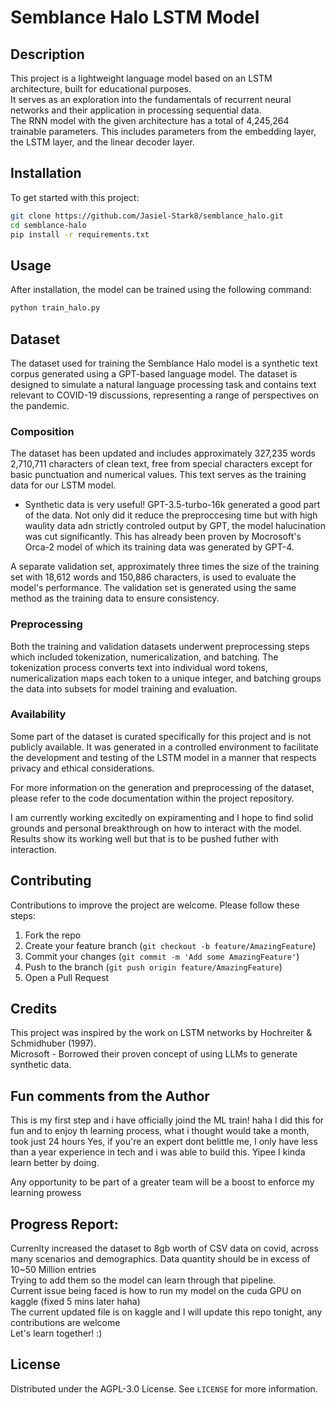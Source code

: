 # Semblance Halo LSTM Model

## Description

This project is a lightweight language model based on an LSTM architecture, built for educational purposes. \
It serves as an exploration into the fundamentals of recurrent neural networks and their application in processing sequential data. \
The RNN model with the given architecture has a total of 4,245,264 trainable parameters. This includes parameters from the embedding layer, the LSTM layer, and the linear decoder layer.

## Installation

To get started with this project:

```bash
git clone https://github.com/Jasiel-Stark8/semblance_halo.git
cd semblance-halo
pip install -r requirements.txt
```

## Usage

After installation, the model can be trained using the following command:

```bash
python train_halo.py
```

## Dataset

The dataset used for training the Semblance Halo model is a synthetic text corpus generated using a GPT-based language model. The dataset is designed to simulate a natural language processing task and contains text relevant to COVID-19 discussions, representing a range of perspectives on the pandemic.

### Composition

The dataset has been updated and includes approximately 327,235 words 2,710,711 characters of clean text, free from special characters except for basic punctuation and numerical values. This text serves as the training data for our LSTM model.

- Synthetic data is very useful!
GPT-3.5-turbo-16k generated a good part of the data. Not only did it reduce the preproccesing time but with high waulity data adn strictly controled output by GPT, the model halucination was cut significantly.
This has already been proven by Mocrosoft's Orca-2 model of which its training data was generated by GPT-4.

A separate validation set, approximately three times the size of the training set with 18,612 words and 150,886 characters, is used to evaluate the model's performance. The validation set is generated using the same method as the training data to ensure consistency.

### Preprocessing

Both the training and validation datasets underwent preprocessing steps which included tokenization, numericalization, and batching. The tokenization process converts text into individual word tokens, numericalization maps each token to a unique integer, and batching groups the data into subsets for model training and evaluation.

### Availability

Some part of the dataset is curated specifically for this project and is not publicly available. It was generated in a controlled environment to facilitate the development and testing of the LSTM model in a manner that respects privacy and ethical considerations.

For more information on the generation and preprocessing of the dataset, please refer to the code documentation within the project repository.

I am currently working excitedly on expiramenting and I hope to find solid grounds and personal breakthrough on how to interact with the model. Results show its working well but that is to be pushed futher with interaction.

## Contributing

Contributions to improve the project are welcome. Please follow these steps:

1. Fork the repo
2. Create your feature branch (`git checkout -b feature/AmazingFeature`)
3. Commit your changes (`git commit -m 'Add some AmazingFeature'`)
4. Push to the branch (`git push origin feature/AmazingFeature`)
5. Open a Pull Request

## Credits

This project was inspired by the work on LSTM networks by Hochreiter & Schmidhuber (1997). \
Microsoft - Borrowed their proven concept of using LLMs to generate synthetic data.

## Fun comments from the Author
This is my first step and i have officially joind the ML train! haha
I did this for fun and to enjoy th learning process, what i thought would take a month, took just 24 hours
Yes, if you're an expert dont belittle me, I only have less than a year experience in tech and i was able to build this. Yipee
I kinda learn better by doing.

Any opportunity to be part of a greater team will be a boost to enforce my learning prowess

## Progress Report:
Currenlty increased the dataset to 8gb worth of CSV data on covid, across many scenarios and demographics. Data quantity should be in excess of 10~50 Million entries \
Trying to add them so the model can learn through that pipeline. \
Current issue being faced is how to run my model on the cuda GPU on kaggle (fixed 5 mins later haha)\
The current updated file is on kaggle and I will update this repo tonight, any contributions are welcome \
Let's learn together! :)


## License

Distributed under the AGPL-3.0 License. See `LICENSE` for more information.

